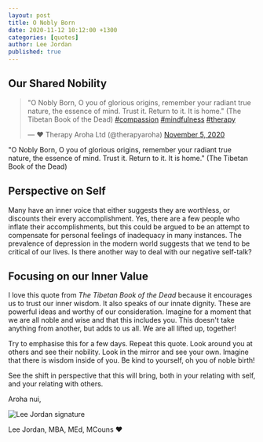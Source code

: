 ```yaml
---
layout: post
title: O Nobly Born
date: 2020-11-12 10:12:00 +1300
categories: [quotes]
author: Lee Jordan
published: true
---
```


<h2>Our Shared Nobility</h2>

<p><blockquote class="twitter-tweet"><p lang="en" dir="ltr">&quot;O Nobly Born, O you of glorious origins, remember your radiant true nature, the essence of mind. Trust it. Return to it. It is home.&quot; (The Tibetan Book of the Dead) <a href="https://twitter.com/hashtag/compassion?src=hash&amp;ref_src=twsrc%5Etfw">#compassion</a> <a href="https://twitter.com/hashtag/mindfulness?src=hash&amp;ref_src=twsrc%5Etfw">#mindfulness</a> <a href="https://twitter.com/hashtag/therapy?src=hash&amp;ref_src=twsrc%5Etfw">#therapy</a></p>&mdash; ❤️ Therapy Aroha Ltd (@therapyaroha) <a href="https://twitter.com/therapyaroha/status/1324453250813235200?ref_src=twsrc%5Etfw">November 5, 2020</a></blockquote> <script async src="https://platform.twitter.com/widgets.js" charset="utf-8"></script> </p>

<p>"O Nobly Born, O you of glorious origins, remember your radiant true nature, the essence of mind. Trust it. Return to it. It is home." (The Tibetan Book of the Dead)</p>

<h2>Perspective on Self</h2>

<p>Many have an inner voice that either suggests they are worthless, or discounts their every accomplishment. Yes, there are a few people who inflate their accomplishments, but this could be argued to be an attempt to compensate for personal feelings of inadequacy in many instances. The prevalence of depression in the modern world suggests that we tend to be critical of our lives. Is there another way to deal with our negative self-talk?</p>

<h2>Focusing on our Inner Value</h2>

<p>I love this quote from <i>The Tibetan Book of the Dead</i> because it encourages us to trust our inner wisdom. It also speaks of our innate dignity. These are powerful ideas and worthy of our consideration. Imagine for a moment that we are all noble and wise and that this includes you. This doesn't take anything from another, but adds to us all. We are all lifted up, together!</p>

<p>Try to emphasise this for a few days. Repeat this quote. Look around you at others and see their nobility. Look in the mirror and see your own. Imagine that there is wisdom inside of you. Be kind to yourself, oh you of noble birth!</p>

<p>See the shift in perspective that this will bring, both in your relating with self, and your relating with others.</p>

<p>Aroha nui,</p>

<img src="https://therapyaroha.co.nz/public/assets/images/lee-jordan.png" alt="Lee Jordan signature">

Lee Jordan, MBA, MEd, MCouns ❤️